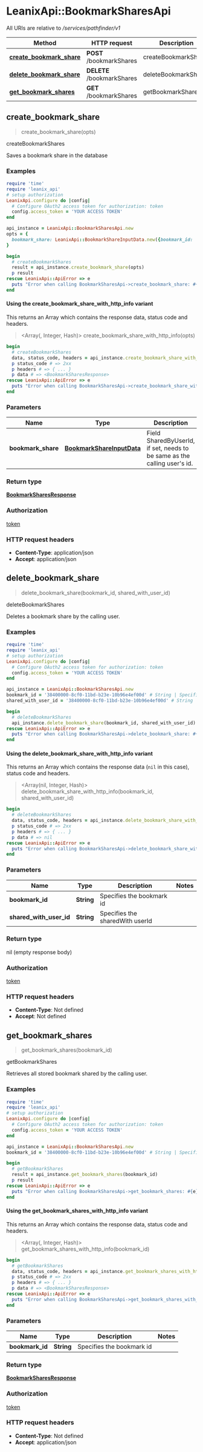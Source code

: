 # LeanixApi::BookmarkSharesApi

All URIs are relative to */services/pathfinder/v1*

| Method | HTTP request | Description |
| ------ | ------------ | ----------- |
| [**create_bookmark_share**](BookmarkSharesApi.md#create_bookmark_share) | **POST** /bookmarkShares | createBookmarkShares |
| [**delete_bookmark_share**](BookmarkSharesApi.md#delete_bookmark_share) | **DELETE** /bookmarkShares | deleteBookmarkShares |
| [**get_bookmark_shares**](BookmarkSharesApi.md#get_bookmark_shares) | **GET** /bookmarkShares | getBookmarkShares |


## create_bookmark_share

> <BookmarkSharesResponse> create_bookmark_share(opts)

createBookmarkShares

Saves a bookmark share in the database

### Examples

```ruby
require 'time'
require 'leanix_api'
# setup authorization
LeanixApi.configure do |config|
  # Configure OAuth2 access token for authorization: token
  config.access_token = 'YOUR ACCESS TOKEN'
end

api_instance = LeanixApi::BookmarkSharesApi.new
opts = {
  bookmark_share: LeanixApi::BookmarkShareInputData.new({bookmark_id: 'bookmark_id_example', shared_with_user_ids: ['shared_with_user_ids_example']}) # BookmarkShareInputData | Field SharedByUserId, if set, needs to be same as the calling user's id.
}

begin
  # createBookmarkShares
  result = api_instance.create_bookmark_share(opts)
  p result
rescue LeanixApi::ApiError => e
  puts "Error when calling BookmarkSharesApi->create_bookmark_share: #{e}"
end
```

#### Using the create_bookmark_share_with_http_info variant

This returns an Array which contains the response data, status code and headers.

> <Array(<BookmarkSharesResponse>, Integer, Hash)> create_bookmark_share_with_http_info(opts)

```ruby
begin
  # createBookmarkShares
  data, status_code, headers = api_instance.create_bookmark_share_with_http_info(opts)
  p status_code # => 2xx
  p headers # => { ... }
  p data # => <BookmarkSharesResponse>
rescue LeanixApi::ApiError => e
  puts "Error when calling BookmarkSharesApi->create_bookmark_share_with_http_info: #{e}"
end
```

### Parameters

| Name | Type | Description | Notes |
| ---- | ---- | ----------- | ----- |
| **bookmark_share** | [**BookmarkShareInputData**](BookmarkShareInputData.md) | Field SharedByUserId, if set, needs to be same as the calling user&#39;s id. | [optional] |

### Return type

[**BookmarkSharesResponse**](BookmarkSharesResponse.md)

### Authorization

[token](../README.md#token)

### HTTP request headers

- **Content-Type**: application/json
- **Accept**: application/json


## delete_bookmark_share

> delete_bookmark_share(bookmark_id, shared_with_user_id)

deleteBookmarkShares

Deletes a bookmark share by the calling user.

### Examples

```ruby
require 'time'
require 'leanix_api'
# setup authorization
LeanixApi.configure do |config|
  # Configure OAuth2 access token for authorization: token
  config.access_token = 'YOUR ACCESS TOKEN'
end

api_instance = LeanixApi::BookmarkSharesApi.new
bookmark_id = '38400000-8cf0-11bd-b23e-10b96e4ef00d' # String | Specifies the bookmark id
shared_with_user_id = '38400000-8cf0-11bd-b23e-10b96e4ef00d' # String | Specifies the sharedWith userId

begin
  # deleteBookmarkShares
  api_instance.delete_bookmark_share(bookmark_id, shared_with_user_id)
rescue LeanixApi::ApiError => e
  puts "Error when calling BookmarkSharesApi->delete_bookmark_share: #{e}"
end
```

#### Using the delete_bookmark_share_with_http_info variant

This returns an Array which contains the response data (`nil` in this case), status code and headers.

> <Array(nil, Integer, Hash)> delete_bookmark_share_with_http_info(bookmark_id, shared_with_user_id)

```ruby
begin
  # deleteBookmarkShares
  data, status_code, headers = api_instance.delete_bookmark_share_with_http_info(bookmark_id, shared_with_user_id)
  p status_code # => 2xx
  p headers # => { ... }
  p data # => nil
rescue LeanixApi::ApiError => e
  puts "Error when calling BookmarkSharesApi->delete_bookmark_share_with_http_info: #{e}"
end
```

### Parameters

| Name | Type | Description | Notes |
| ---- | ---- | ----------- | ----- |
| **bookmark_id** | **String** | Specifies the bookmark id |  |
| **shared_with_user_id** | **String** | Specifies the sharedWith userId |  |

### Return type

nil (empty response body)

### Authorization

[token](../README.md#token)

### HTTP request headers

- **Content-Type**: Not defined
- **Accept**: Not defined


## get_bookmark_shares

> <BookmarkSharesResponse> get_bookmark_shares(bookmark_id)

getBookmarkShares

Retrieves all stored bookmark shared by the calling user.

### Examples

```ruby
require 'time'
require 'leanix_api'
# setup authorization
LeanixApi.configure do |config|
  # Configure OAuth2 access token for authorization: token
  config.access_token = 'YOUR ACCESS TOKEN'
end

api_instance = LeanixApi::BookmarkSharesApi.new
bookmark_id = '38400000-8cf0-11bd-b23e-10b96e4ef00d' # String | Specifies the bookmark id

begin
  # getBookmarkShares
  result = api_instance.get_bookmark_shares(bookmark_id)
  p result
rescue LeanixApi::ApiError => e
  puts "Error when calling BookmarkSharesApi->get_bookmark_shares: #{e}"
end
```

#### Using the get_bookmark_shares_with_http_info variant

This returns an Array which contains the response data, status code and headers.

> <Array(<BookmarkSharesResponse>, Integer, Hash)> get_bookmark_shares_with_http_info(bookmark_id)

```ruby
begin
  # getBookmarkShares
  data, status_code, headers = api_instance.get_bookmark_shares_with_http_info(bookmark_id)
  p status_code # => 2xx
  p headers # => { ... }
  p data # => <BookmarkSharesResponse>
rescue LeanixApi::ApiError => e
  puts "Error when calling BookmarkSharesApi->get_bookmark_shares_with_http_info: #{e}"
end
```

### Parameters

| Name | Type | Description | Notes |
| ---- | ---- | ----------- | ----- |
| **bookmark_id** | **String** | Specifies the bookmark id |  |

### Return type

[**BookmarkSharesResponse**](BookmarkSharesResponse.md)

### Authorization

[token](../README.md#token)

### HTTP request headers

- **Content-Type**: Not defined
- **Accept**: application/json

